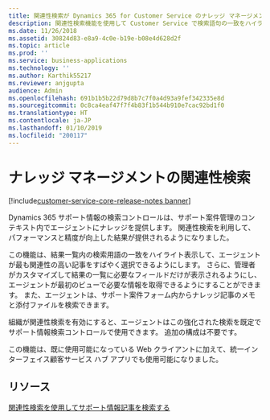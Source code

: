 ```yaml
---
title: 関連性検索が Dynamics 365 for Customer Service のナレッジ マネージメントでどのように動作するかの確認
description: 関連性検索機能を使用して Customer Service で検索語句の一致をハイライト表示すると、エージェントが最も関連性の高い記事をすばやく選択するのにどのように役立つかを理解します
ms.date: 11/26/2018
ms.assetid: 30824d83-e8a9-4c0e-b19e-b08e4d628d2f
ms.topic: article
ms.prod: ''
ms.service: business-applications
ms.technology: ''
ms.author: Karthik55217
ms.reviewer: anjgupta
audience: Admin
ms.openlocfilehash: 691b1b5b22d79d8b7c7f0a4d93a9fef342335e8d
ms.sourcegitcommit: 0c8ca4eaf47f7f4b83f1b544b910e7cac92bd1f0
ms.translationtype: HT
ms.contentlocale: ja-JP
ms.lasthandoff: 01/10/2019
ms.locfileid: "200117"
---
```

#  <a name="relevance-search-for-knowledge-management"></a>ナレッジ マネージメントの関連性検索 

[!include[customer-service-core-release-notes banner](../../includes/customer-service-core-release-notes.md)]

Dynamics 365 サポート情報の検索コントロールは、サポート案件管理のコンテキスト内でエージェントにナレッジを提供します。 関連性検索を利用して、パフォーマンスと精度が向上した結果が提供されるようになりました。 

この機能は、結果一覧内の検索用語の一致をハイライト表示して、エージェントが最も関連性の高い記事をすばやく選択できるようにします。 さらに、管理者がカスタマイズして結果の一覧に必要なフィールドだけが表示されるようにし、エージェントが最初のビューで必要な情報を取得できるようにすることができます。 また、エージェントは、サポート案件フォーム内からナレッジ記事のメモと添付ファイルを検索できます。 

組織が関連性検索を有効にすると、エージェントはこの強化された検索を既定でサポート情報検索コントロールで使用できます。 追加の構成は不要です。

この機能は、既に使用可能になっている Web クライアントに加えて、統一インターフェイス顧客サービス ハブ アプリでも使用可能になりました。
 
## <a name="resources"></a>リソース

[関連性検索を使用してサポート情報記事を検索する](https://docs.microsoft.com/dynamics365/customer-engagement/customer-service/customer-service-hub-user-guide-case-sla#search-for-knowledge-articles)
